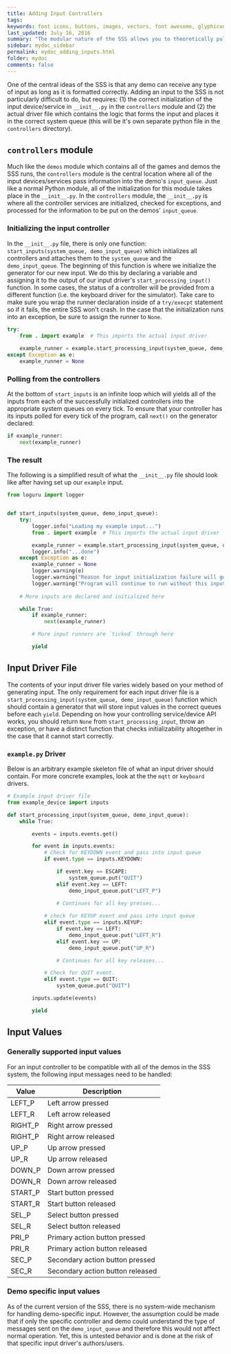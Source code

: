 ```yaml
---
title: Adding Input Controllers
tags: 
keywords: font icons, buttons, images, vectors, font awesome, glyphicons
last_updated: July 16, 2016
summary: "The modular nature of the SSS allows you to theoretically pull any input from any source and have it be processed by any demo. We will discuss how to integrate your own input device/service into the SSS."
sidebar: mydoc_sidebar
permalink: mydoc_adding_inputs.html
folder: mydoc
comments: false
---
```


One of the central ideas of the SSS is that any demo can receive any type of input as long as it is formatted correctly. Adding an input to the SSS is not particularly difficult to do, but requires: (1) the correct initialization of the input device/service in `__init__.py` in the `controllers` module and (2) the actual driver file which contains the logic that forms the input and places it in the correct system queue (this will be it's own separate python file in the `controllers` directory).

## `controllers` module
Much like the `demos` module which contains all of the games and demos the SSS runs, the `controllers` module is the central location where all of the input devices/services pass information into the demo's `input_queue`. Just like a normal Python module, all of the initialization for this module takes place in the `__init__.py`. In the `controllers` module, the `__init__.py` is where all the controller services are initialized, checked for exceptions, and processed for the information to be put on the demos' `input_queue`.

### Initializing the input controller
In the `__init__.py` file, there is only one function: `start_inputs(system_queue, demo_input_queue)` which initializes all controllers and attaches them to the `system_queue` and the `demo_input_queue`. The beginning of this function is where we initialize the generator for our new input. We do this by declaring a variable and assigning it to the output of our input driver's `start_processing_input()` function. In some cases, the status of a controller will be provided from a different function (i.e. the keyboard driver for the simulator). Take care to make sure you wrap the runner declaration inside of a `try/execpt` statement so if it fails, the entire SSS won't crash. In the case that the initialization runs into an exception, be sure to assign the runner to `None`. 

```python
try:
    from . import example  # This imports the actual input driver
    
    example_runner = example.start_processing_input(system_queue, demo_input_queue)
except Exception as e:
    example_runner = None
```

### Polling from the controllers
At the bottom of `start_inputs` is an infinite loop which will yields all of the inputs from each of the successfully initialized controllers into the appropriate system queues on every tick. To ensure that your controller has its inputs polled for every tick of the program, call `next()` on the generator declared:

```python
if example_runner:
    next(example_runner)
```

### The result
The following is a simplified result of what the `__init__.py` file should look like after having set up our `example` input. 
```python
from loguru import logger


def start_inputs(system_queue, demo_input_queue):
    try:
        logger.info("Loading my example input...")
        from . import example  # This imports the actual input driver

        example_runner = example.start_processing_input(system_queue, demo_input_queue)
        logger.info("...done")
    except Exception as e:
        example_runner = None
        logger.warning(e)
        logger.warning("Reason for input initialization failure will go here.")
        logger.warning("Program will continue to run without this input.")
    
    # More inputs are declared and initialized here

    while True:
        if example_runner:
            next(example_runner)

        # More input runners are `ticked` through here

        yield
```

## Input Driver File
The contents of your input driver file varies widely based on your method of generating input. The only requirement for each input driver file is a `start_processing_input(system_queue, demo_input_queue)` function which should contain a generator that will store input values in the correct queues before each `yield`. Depending on how your controlling service/device API works, you should return `None` from `start_processing_input`, throw an exception, or have a distinct function that checks initializability altogether in the case that it cannot start correctly.

### `example.py` Driver
Below is an arbitrary example skeleton file of what an input driver should contain. For more concrete examples, look at the the `mqtt` or `keyboard` drivers.

```python
# Example input driver file
from example_device import inputs

def start_processing_input(system_queue, demo_input_queue):
    while True:

        events = inputs.events.get()

        for event in inputs.events:
            # Check for KEYDOWN event and pass into input queue
            if event.type == inputs.KEYDOWN:

                if event.key == ESCAPE:
                    system_queue.put("QUIT")
                elif event.key == LEFT:
                    demo_input_queue.put("LEFT_P")
                
                # Continues for all key presses...

            # check for KEYUP event and pass into input queue
            elif event.type == inputs.KEYUP:
                if event.key == LEFT:
                    demo_input_queue.put("LEFT_R")
                elif event.key == UP:
                    demo_input_queue.put("UP_R")

                # Continues for all key releases...

            # Check for QUIT event.
            elif event.type == QUIT:
                system_queue.put("QUIT")

        inputs.update(events)

        yield

```

## Input Values

### Generally supported input values
For an input controller to be compatible with all of the demos in the SSS system, the following input messages need to be handled:

| Value | Description |
|-------|--------|
| LEFT_P | Left arrow pressed |
| LEFT_R | Left arrow released |
| RIGHT_P | Right arrow pressed |
| RIGHT_P | Right arrow released |
| UP_P | Up arrow pressed |
| UP_R | Up arrow released |
| DOWN_P | Down arrow pressed |
| DOWN_R | Down arrow released |
| START_P | Start button pressed |
| START_R | Start button released |
| SEL_P | Select button pressed |
| SEL_R | Select button released |
| PRI_P | Primary action button pressed |
| PRI_R | Primary action button released |
| SEC_P | Secondary action button pressed |
| SEC_R | Secondary action button released |

### Demo specific input values

As of the current version of the SSS, there is no system-wide mechanism for handling demo-specific input. However, the assumption could be made that if only the specific controller and demo could understand the type of messages sent on the `demo_input_queue` and therefore this would not affect normal operation. Yet, this is untested behavior and is done at the risk of that specific input driver's authors/users.